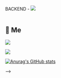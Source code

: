 <!-- - 👋 Hi, I’m jihyun~
- 👀 I’m interested in >> books, music, new and challenging things
- 🌱 I’m currently learning >> html, css, scss, jquery, javascript, react.js, next.js
- 📫 How to reach me >> jkim68888@gmail.com -->

<!---****
jkim68888/jkim68888 is a ✨ **special** ✨ repository because its `README.md` (this file) appears on your GitHub profile.
You can click the Preview link to take a look at your changes. - 💞️ I’m looking to collaborate on ...
--->
<!--
![header](https://capsule-render.vercel.app/api?type=waving&color=auto&height=220&section=header&text=Jihyun's%20Page&fontSize=55&fontColor=ffffff) -->

<!-- 
# Hi there👋, I am Jihyun Kim

## 🔨 Tech Stack

<div>
  <span>FRONTEND - </span>
  <img src="https://img.shields.io/badge/HTML5-e34f26?style=plastic&logo=Html5&logoColor=white" />
  <img src="https://img.shields.io/badge/CSS3-1572b6?style=plastic&logo=Css3&logoColor=white" />
  <img src="https://img.shields.io/badge/SASS-cc6699?style=plastic&logo=Sass&logoColor=white" />
  <img src="https://img.shields.io/badge/JavaScript-f2df1e?style=plastic&logo=Javascript&logoColor=white" />
  <img src="https://img.shields.io/badge/jQuery-0769ad?style=plastic&logo=jquery&logoColor=white" />
  <img src="https://img.shields.io/badge/React-61dafb?style=plastic&logo=React&logoColor=white" />
  <img src="https://img.shields.io/badge/TypeScript-3178C6?style=plastic&logo=typescript&logoColor=white" />
  <img src="https://img.shields.io/badge/ReactNative-61dafb?style=plastic&logo=React&logoColor=white" />
  <img src="https://img.shields.io/badge/Next.js-000?style=plastic&logo=next.js&logoColor=white" />
<!--   <img src="https://img.shields.io/badge/MobX-FF9955?style=plastic&logo=mobx&logoColor=white" /> -->
</div>

<br/>

<div>
  <span>BACKEND - </span>
  <img src="https://img.shields.io/badge/Firebase-ffca2b?style=plastic&logo=firebase&logoColor=white" />
<!--   <img src="https://img.shields.io/badge/Node.js-339933?style=plastic&logo=Node.js&logoColor=white" /> -->
<!--   <img src="https://img.shields.io/badge/NestJs-E0234E?style=plastic&logo=NestJs&logoColor=white" /> -->
</div>

<br/>

## 👩 Me

<a target="_blank" href="https://jkim68888.github.io/"><img src="https://img.shields.io/badge/Blog-666666?style=plastic&logo=blogger&logoColor=white" /></a>

<a href="mailto:jkim68888@gmail.com"><img src="https://img.shields.io/badge/Gmail-ea4335?style=plastic&logo=gmail&logoColor=white" /></a>

[![Anurag's GitHub stats](https://github-readme-stats.vercel.app/api?username=jkim68888&show_icons=true&theme=radical)](https://github.com/anuraghazra/github-readme-stats)

<!-- <a><img src="https://hits.seeyoufarm.com/api/count/incr/badge.svg?url=https%3A%2F%2Fgithub.com%2Fjkim68888&count_bg=%2379C83D&title_bg=%23555555&icon=&icon_color=%23E7E7E7&title=hits&edge_flat=false"/></a> -->

-->
